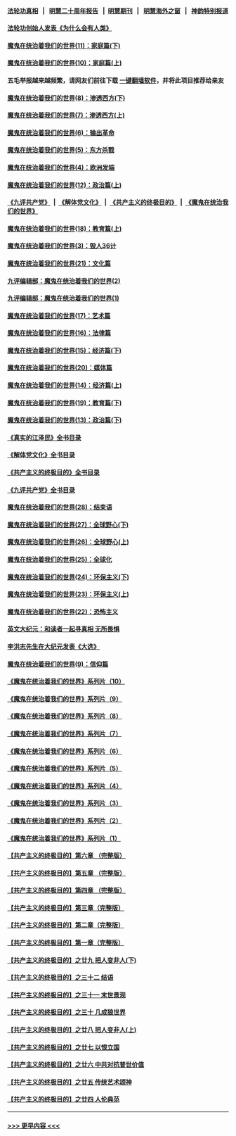 #### [法轮功真相](https://github.com/gfw-breaker/truth/blob/master/README.md?t=0) &nbsp;&nbsp;|&nbsp;&nbsp; [明慧二十周年报告](https://github.com/gfw-breaker/mh-reports/blob/master/README.md?t=0) &nbsp;&nbsp;|&nbsp;&nbsp;[明慧期刊](https://github.com/gfw-breaker/mh-qikan) &nbsp;&nbsp;|&nbsp;&nbsp; [明慧海外之窗](https://github.com/gfw-breaker/mh-news/blob/master/README.md?t=0) &nbsp;&nbsp;|&nbsp;&nbsp; [神韵特别报道](https://github.com/gfw-breaker/mh-news/blob/master/shenyun.md?t=0)
#### [法轮功创始人发表《为什么会有人类》](../pages/nsc422/n13912117.md?t=02130944) 
#### [魔鬼在统治着我们的世界(11)：家庭篇(下)](../pages/nsc422/n10440961.md?t=02130944) 
#### [魔鬼在统治着我们的世界(10)：家庭篇(上)](../pages/nsc422/n10435448.md?t=02130944) 
#### 五毛举报越来越频繁，请网友们前往下载 [一键翻墙软件](https://github.com/gfw-breaker/ssr-accounts)，并将此项目推荐给亲友
#### [魔鬼在统治着我们的世界(8)：渗透西方(下)](../pages/nsc422/n10429603.md?t=02130944) 
#### [魔鬼在统治着我们的世界(7)：渗透西方(上)](../pages/nsc422/n10426013.md?t=02130944) 
#### [魔鬼在统治着我们的世界(6)：输出革命](../pages/nsc422/n10421536.md?t=02130944) 
#### [魔鬼在统治着我们的世界(5)：东方杀戮](../pages/nsc422/n10417707.md?t=02130944) 
#### [魔鬼在统治着我们的世界(4)：欧洲发端](../pages/nsc422/n10414890.md?t=02130944) 
#### [魔鬼在统治着我们的世界(12)：政治篇(上)](../pages/nsc422/n10444576.md?t=02130944) 
#### [《九评共产党》](https://github.com/begood0513/9ping.md/blob/master/README.md) &nbsp;|&nbsp; [《解体党文化》](../../../../jtdwh.md/blob/master/README.md)  &nbsp;|&nbsp; [《共产主义的终极目的》](../../../../gczydzjmd.md/blob/master/README.md) &nbsp;|&nbsp; [《魔鬼在统治我们的世界》](../../../../mgztzwmdsj.md/blob/master/README.md) 
#### [魔鬼在统治着我们的世界(18)：教育篇(上)](../pages/nsc422/n10526970.md?t=02130944) 
#### [魔鬼在统治着我们的世界(3)：毁人36计](../pages/nsc422/n10411583.md?t=02130944) 
#### [魔鬼在统治着我们的世界(21)：文化篇](../pages/nsc422/n10597706.md?t=02130944) 
#### [九评编辑部：魔鬼在统治着我们的世界(2)](../pages/nsc422/n10410036.md?t=02130944) 
#### [九评编辑部：魔鬼在统治着我们的世界(1)](../pages/nsc422/n10406825.md?t=02130944) 
#### [魔鬼在统治着我们的世界(17)：艺术篇](../pages/nsc422/n10499093.md?t=02130944) 
#### [魔鬼在统治着我们的世界(16)：法律篇](../pages/nsc422/n10485969.md?t=02130944) 
#### [魔鬼在统治着我们的世界(15)：经济篇(下)](../pages/nsc422/n10469975.md?t=02130944) 
#### [魔鬼在统治着我们的世界(20)：媒体篇](../pages/nsc422/n10586579.md?t=02130944) 
#### [魔鬼在统治着我们的世界(14)：经济篇(上)](../pages/nsc422/n10457370.md?t=02130944) 
#### [魔鬼在统治着我们的世界(19)：教育篇(下)](../pages/nsc422/n10564808.md?t=02130944) 
#### [魔鬼在统治着我们的世界(13)：政治篇(下)](../pages/nsc422/n10448270.md?t=02130944) 
#### [《真实的江泽民》全书目录](../pages/nsc422/n13721399.md?t=02130944) 
#### [《解体党文化》全书目录](../pages/nsc422/n13721157.md?t=02130944) 
#### [《共产主义的终极目的》全书目录](../pages/nsc422/n13721048.md?t=02130944) 
#### [《九评共产党》全书目录](../pages/nsc422/n13708085.md?t=02130944) 
#### [魔鬼在统治着我们的世界(28)：结束语](../pages/nsc422/n10936246.md?t=02130944) 
#### [魔鬼在统治着我们的世界(27)：全球野心(下)](../pages/nsc422/n10928319.md?t=02130944) 
#### [魔鬼在统治着我们的世界(26)：全球野心(上)](../pages/nsc422/n10900318.md?t=02130944) 
#### [魔鬼在统治着我们的世界(25)：全球化](../pages/nsc422/n10788205.md?t=02130944) 
#### [魔鬼在统治着我们的世界(24)：环保主义(下)](../pages/nsc422/n10695307.md?t=02130944) 
#### [魔鬼在统治着我们的世界(23)：环保主义(上)](../pages/nsc422/n10688613.md?t=02130944) 
#### [魔鬼在统治着我们的世界(22)：恐怖主义](../pages/nsc422/n10614727.md?t=02130944) 
#### [英文大纪元：和读者一起寻真相 无所畏惧](../pages/nsc422/n12542027.md?t=02130944) 
#### [李洪志先生在大纪元发表《大选》](../pages/nsc422/n12534746.md?t=02130944) 
#### [魔鬼在统治着我们的世界(9)：信仰篇](../pages/nsc422/n10432159.md?t=02130944) 
#### [《魔鬼在统治着我们的世界》系列片（10）](../pages/nsc422/n12292670.md?t=02130944) 
#### [《魔鬼在统治着我们的世界》系列片（9）](../pages/nsc422/n12290859.md?t=02130944) 
#### [《魔鬼在统治着我们的世界》系列片（8）](../pages/nsc422/n12287445.md?t=02130944) 
#### [《魔鬼在统治着我们的世界》系列片（7）](../pages/nsc422/n12283425.md?t=02130944) 
#### [《魔鬼在统治着我们的世界》系列片（6）](../pages/nsc422/n12282314.md?t=02130944) 
#### [《魔鬼在统治着我们的世界》系列片（5）](../pages/nsc422/n12281419.md?t=02130944) 
#### [《魔鬼在统治着我们的世界》系列片（4）](../pages/nsc422/n12274024.md?t=02130944) 
#### [《魔鬼在统治着我们的世界》系列片（3）](../pages/nsc422/n12271322.md?t=02130944) 
#### [《魔鬼在统治着我们的世界》系列片（2）](../pages/nsc422/n12269049.md?t=02130944) 
#### [《魔鬼在统治着我们的世界》系列片（1）](../pages/nsc422/n12267575.md?t=02130944) 
#### [【共产主义的终极目的】第六章 （完整版）](../pages/nsc422/n11428913.md?t=02130944) 
#### [【共产主义的终极目的】第五章 （完整版）](../pages/nsc422/n11428912.md?t=02130944) 
#### [【共产主义的终极目的】第四章 （完整版）](../pages/nsc422/n11428907.md?t=02130944) 
#### [【共产主义的终极目的】第三章（完整版）](../pages/nsc422/n11428848.md?t=02130944) 
#### [【共产主义的终极目的】第二章（完整版）](../pages/nsc422/n11428831.md?t=02130944) 
#### [【共产主义的终极目的】第一章（完整版）](../pages/nsc422/n11417651.md?t=02130944) 
#### [【共产主义的终极目的】之廿九 把人变非人(下)](../pages/nsc422/n11344140.md?t=02130944) 
#### [【共产主义的终极目的】之三十二 结语](../pages/nsc422/n11360535.md?t=02130944) 
#### [【共产主义的终极目的】之三十一 末世景观](../pages/nsc422/n11351129.md?t=02130944) 
#### [【共产主义的终极目的】之三十 几成狼世界](../pages/nsc422/n11348280.md?t=02130944) 
#### [【共产主义的终极目的】之廿八 把人变非人(上)](../pages/nsc422/n11340492.md?t=02130944) 
#### [【共产主义的终极目的】之廿七 以恨立国](../pages/nsc422/n11336944.md?t=02130944) 
#### [【共产主义的终极目的】之廿六 中共对抗普世价值](../pages/nsc422/n11324785.md?t=02130944) 
#### [【共产主义的终极目的】之廿五 传统艺术颂神](../pages/nsc422/n11296396.md?t=02130944) 
#### [【共产主义的终极目的】之廿四 人伦典范](../pages/nsc422/n11296397.md?t=02130944) 

----
#### [ >>> 更早内容 <<< ](../indexes/nsc422-earlier.md)

